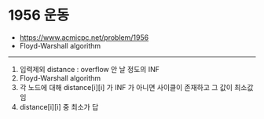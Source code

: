 # 1956 운동

- https://www.acmicpc.net/problem/1956
- Floyd-Warshall algorithm
---
1. 입력제외 distance : overflow 안 날 정도의 INF
2. Floyd-Warshall algorithm
3. 각 노드에 대해 distance[i][i] 가 INF 가 아니면 사이클이 존재하고 그 값이 최소값임
4. distance[i][i] 중 최소가 답
